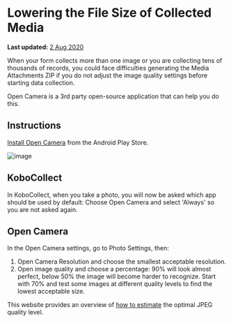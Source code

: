 # Lowering the File Size of Collected Media

**Last updated:**
<a href="https://github.com/kobotoolbox/docs/blob/50c84a0d9c03efca0d5b4e305ab68c6a10785669/source/lower_file_size.md" class="reference">2
Aug 2020</a>

When your form collects more than one image or you are collecting tens of
thousands of records, you could face difficulties generating the Media
Attachments ZIP if you do not adjust the image quality settings before starting
data collection.

Open Camera is a 3rd party open-source application that can help you do this.

## Instructions

[Install Open Camera](https://play.google.com/store/apps/details?id=net.sourceforge.opencamera&hl=en_US)
from the Android Play Store.

![image](/images/lower_file_size/open_cam.png)

## KoboCollect

In KoboCollect, when you take a photo, you will now be asked which app should be
used by default: Choose Open Camera and select 'Always' so you are not asked
again.

## Open Camera

In the Open Camera settings, go to Photo Settings, then:

1. Open Camera Resolution and choose the smallest acceptable resolution.
2. Open image quality and choose a percentage: 90% will look almost perfect,
   below 50% the image will become harder to recognize. Start with 70% and test
   some images at different quality levels to find the lowest acceptable size.

This website provides an overview of
[how to estimate](http://fotoforensics.com/tutorial-estq.php) the optimal JPEG
quality level.
